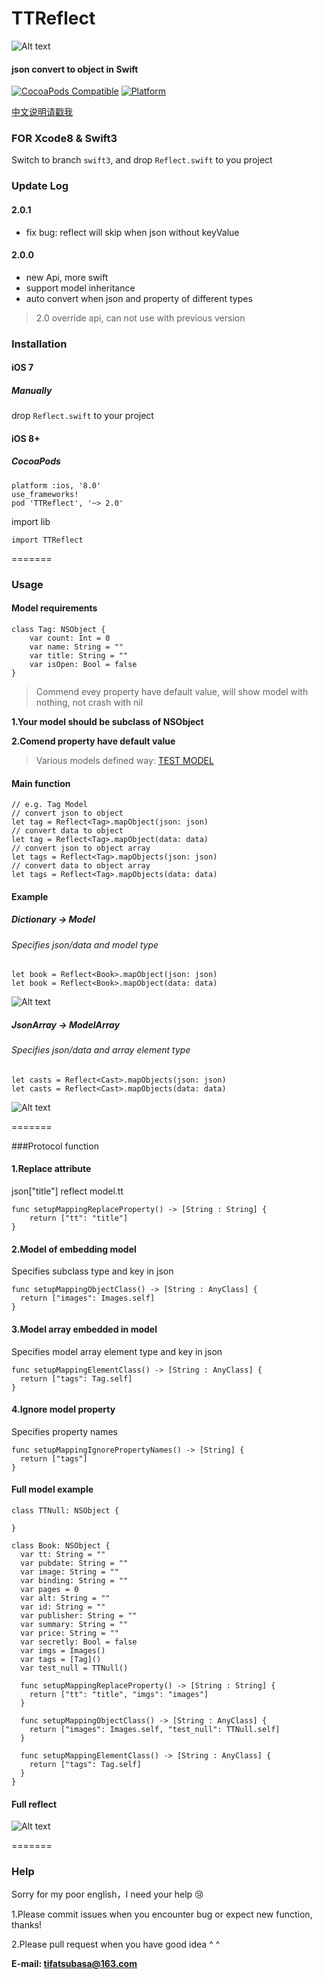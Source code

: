 
# TTReflect
![Alt text](http://7xq01t.com1.z0.glb.clouddn.com/TTReflect_cover.png)
#### json convert to object in **Swift**
[![CocoaPods Compatible](https://img.shields.io/cocoapods/v/TTReflect.svg)](https://img.shields.io/cocoapods/v/TTReflect.svg)
[![Platform](https://img.shields.io/cocoapods/p/TTReflect.svg?style=flat)](http://cocoadocs.org/docsets/TTReflect)

[中文说明请戳我](https://github.com/TifaTsubasa/TTReflect/blob/master/README-zh.md)

### FOR Xcode8 & Swift3
Switch to branch `swift3`, and drop `Reflect.swift` to you project

### Update Log

#### 2.0.1
* fix bug: reflect will skip when json without keyValue

#### 2.0.0
* new Api, more swift
* support model inheritance
* auto convert when json and property of different types

> 2.0 override api, can not use with previous version

### Installation
#### iOS 7
##### Manually
drop `Reflect.swift` to your project

#### iOS 8+
##### CocoaPods

```
platform :ios, '8.0'
use_frameworks!
pod 'TTReflect', '~> 2.0'
```

import lib
```
import TTReflect
```
=======


### Usage
#### Model requirements

```
class Tag: NSObject {
    var count: Int = 0
    var name: String = ""
    var title: String = ""
    var isOpen: Bool = false
}
```

> Commend evey property have default value, will show model with nothing, not crash with nil

**1.Your model should be subclass of NSObject**

**2.Comend property have default value**

> Various models defined way:  [TEST MODEL](https://github.com/TifaTsubasa/TTReflect/tree/master/Example/Model)

#### Main function
```
// e.g. Tag Model
// convert json to object
let tag = Reflect<Tag>.mapObject(json: json)
// convert data to object
let tag = Reflect<Tag>.mapObject(data: data)
// convert json to object array
let tags = Reflect<Tag>.mapObjects(json: json)
// convert data to object array
let tags = Reflect<Tag>.mapObjects(data: data)
```

#### Example
##### Dictionary -> Model

###### Specifies json/data and model type

```
let book = Reflect<Book>.mapObject(json: json)
let book = Reflect<Book>.mapObject(data: data)
```
![Alt text](http://7xq01t.com1.z0.glb.clouddn.com/TTReflect_mapObject.png)

##### JsonArray -> ModelArray
###### Specifies json/data and array element type
```
let casts = Reflect<Cast>.mapObjects(json: json)
let casts = Reflect<Cast>.mapObjects(data: data)
```
![Alt text](http://7xq01t.com1.z0.glb.clouddn.com/TTReflect_mapObjects.png)



=======

###Protocol function
#### 1.Replace attribute
json["title"] reflect model.tt

```
func setupMappingReplaceProperty() -> [String : String] {
    return ["tt": "title"]
}
```

#### 2.Model of embedding model
Specifies subclass type and key in json

```
func setupMappingObjectClass() -> [String : AnyClass] {
  return ["images": Images.self]
}
```

#### 3.Model array embedded in model
Specifies model array element type and key in json

```
func setupMappingElementClass() -> [String : AnyClass] {
  return ["tags": Tag.self]
}
```

#### 4.Ignore model property
Specifies property names

```
func setupMappingIgnorePropertyNames() -> [String] {
  return ["tags"]
}
```

#### Full model example
```
class TTNull: NSObject {
  
}

class Book: NSObject {
  var tt: String = ""
  var pubdate: String = ""
  var image: String = ""
  var binding: String = ""
  var pages = 0
  var alt: String = ""
  var id: String = ""
  var publisher: String = ""
  var summary: String = ""
  var price: String = ""
  var secretly: Bool = false
  var imgs = Images()
  var tags = [Tag]()
  var test_null = TTNull()
  
  func setupMappingReplaceProperty() -> [String : String] {
    return ["tt": "title", "imgs": "images"]
  }
  
  func setupMappingObjectClass() -> [String : AnyClass] {
    return ["images": Images.self, "test_null": TTNull.self]
  }

  func setupMappingElementClass() -> [String : AnyClass] {
    return ["tags": Tag.self]
  }
}
```

#### Full reflect
![Alt text](http://7xq01t.com1.z0.glb.clouddn.com/TTReflect_fullmap.png)



=======
### Help

Sorry for my poor english，I need your help 😢

1.Please commit issues when you encounter bug or expect new function, thanks!

2.Please pull request when you have good idea ^ ^

**E-mail: tifatsubasa@163.com**
